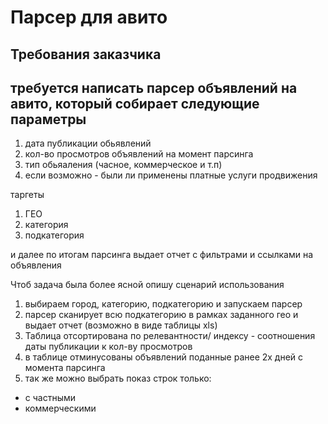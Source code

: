 
# Парсер для авито  
## Требования заказчика
## требуется написать парсер объявлений на авито, который собирает следующие параметры

1) дата публикации обьявлений
2) кол-во просмотров объявлений на момент парсинга
3) тип обьяаления (часное, коммерческое и т.п)
4) если возможно - были ли применены платные услуги продвижения

таргеты
1) ГЕО
2) категория
3) подкатегория

и далее по итогам парсинга выдает отчет с фильтрами и ссылками на объявления

Чтоб задача была более ясной опишу сценарий использования

1) выбираем город, категорию, подкатегорию и запускаем парсер
2) парсер сканирует всю подкатегорию в рамках заданного гео и выдает отчет (возможно в виде таблицы xls)
3) Таблица отсортирована по релевантности/ индексу - соотношения даты публикации к кол-ву просмотров
4) в таблице отминусованы объявлений поданные ранее 2х дней с момента парсинга
5) так же можно выбрать показ строк только:
- с частными
- коммерческими
